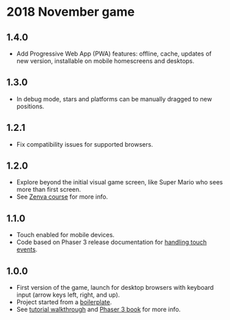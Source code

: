 # 2018 November game

## 1.4.0
- Add Progressive Web App (PWA) features: offline, cache, updates of new version, installable on mobile homescreens and desktops.

## 1.3.0
- In debug mode, stars and platforms can be manually dragged to new positions.

## 1.2.1
- Fix compatibility issues for supported browsers.

## 1.2.0
- Explore beyond the initial visual game screen, like Super Mario who sees more than first screen.
- See [Zenva course](https://academy.zenva.com/lesson/arcade-basics/) for more info.

## 1.1.0
- Touch enabled for mobile devices.
- Code based on Phaser 3 release documentation for [handling touch events](https://rexrainbow.github.io/phaser3-rex-notes/docs/site/touchevents/).

## 1.0.0
- First version of the game, launch for desktop browsers with keyboard input (arrow keys left, right, and up).
- Project started from a [boilerplate](https://github.com/photonstorm/phaser3-project-template).
- See [tutorial walkthrough](http://phaser.io/tutorials/making-your-first-phaser-3-game) and [Phaser 3 book](https://phaser.io/news/2018/07/brand-new-phaser-3-book) for more info.
